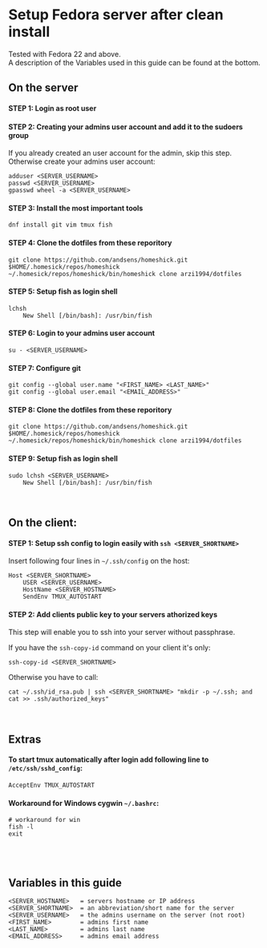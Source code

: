 # Setup Fedora server after clean install

Tested with Fedora 22 and above.  
A description of the Variables used in this guide can be found at the bottom.

## On the server

#### STEP 1: Login as root user

#### STEP 2: Creating your admins user account and add it to the sudoers group

If you already created an user account for the admin, skip this step.
Otherwise create your admins user account:

    adduser <SERVER_USERNAME>
    passwd <SERVER_USERNAME>
    gpasswd wheel -a <SERVER_USERNAME>

#### STEP 3: Install the most important tools

    dnf install git vim tmux fish

#### STEP 4: Clone the dotfiles from these reporitory

    git clone https://github.com/andsens/homeshick.git $HOME/.homesick/repos/homeshick
    ~/.homesick/repos/homeshick/bin/homeshick clone arzi1994/dotfiles

#### STEP 5: Setup fish as login shell

    lchsh
        New Shell [/bin/bash]: /usr/bin/fish

#### STEP 6: Login to your admins user account

    su - <SERVER_USERNAME>

#### STEP 7: Configure git

    git config --global user.name "<FIRST_NAME> <LAST_NAME>"
    git config --global user.email "<EMAIL_ADDRESS>"

#### STEP 8: Clone the dotfiles from these reporitory

    git clone https://github.com/andsens/homeshick.git $HOME/.homesick/repos/homeshick
    ~/.homesick/repos/homeshick/bin/homeshick clone arzi1994/dotfiles
    
#### STEP 9: Setup fish as login shell

    sudo lchsh <SERVER_USERNAME>
        New Shell [/bin/bash]: /usr/bin/fish

<br>  

## On the client:

#### STEP 1: Setup ssh config to login easily with `ssh <SERVER_SHORTNAME>`

Insert following four lines in `~/.ssh/config` on the host:

    Host <SERVER_SHORTNAME>
        USER <SERVER_USERNAME>
        HostName <SERVER_HOSTNAME>
        SendEnv TMUX_AUTOSTART

#### STEP 2: Add clients public key to your servers athorized keys

This step will enable you to ssh into your server without passphrase.

If you have the `ssh-copy-id` command on your client it's only:

    ssh-copy-id <SERVER_SHORTNAME>

Otherwise you have to call:

    cat ~/.ssh/id_rsa.pub | ssh <SERVER_SHORTNAME> "mkdir -p ~/.ssh; and cat >> .ssh/authorized_keys"

<br>

## Extras

#### To start tmux automatically after login add following line to `/etc/ssh/sshd_config`:

    AcceptEnv TMUX_AUTOSTART

#### Workaround for Windows cygwin `~/.bashrc`:

    # workaround for win
    fish -l
    exit

<br>
<br>

## Variables in this guide

    <SERVER_HOSTNAME>   = servers hostname or IP address
    <SERVER_SHORTNAME>  = an abbreviation/short name for the server
    <SERVER_USERNAME>   = the admins username on the server (not root)
    <FIRST_NAME>        = admins first name
    <LAST_NAME>         = admins last name
    <EMAIL_ADDRESS>     = admins email address


